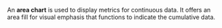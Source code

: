 An **area chart** is used to display metrics for continuous data. It offers an area fill for visual emphasis that functions to indicate the cumulative data.
